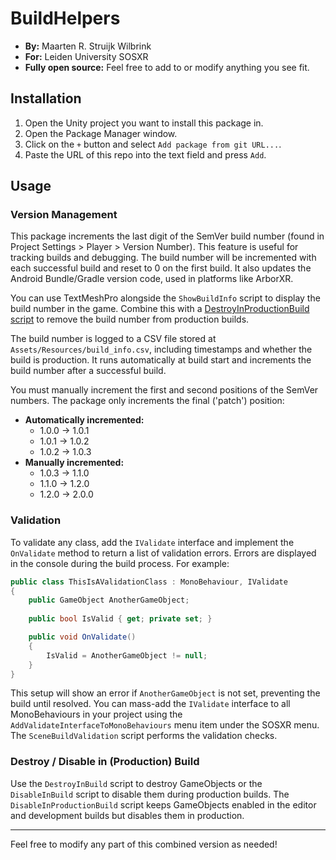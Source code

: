 # BuildHelpers

- **By:** Maarten R. Struijk Wilbrink
- **For:** Leiden University SOSXR
- **Fully open source:** Feel free to add to or modify anything you see fit.

## Installation
1. Open the Unity project you want to install this package in.
2. Open the Package Manager window.
3. Click on the `+` button and select `Add package from git URL...`.
4. Paste the URL of this repo into the text field and press `Add`.

## Usage

### Version Management
This package increments the last digit of the SemVer build number (found in Project Settings > Player > Version Number). This feature is useful for tracking builds and debugging. The build number will be incremented with each successful build and reset to 0 on the first build. It also updates the Android Bundle/Gradle version code, used in platforms like ArborXR.

You can use TextMeshPro alongside the `ShowBuildInfo` script to display the build number in the game. Combine this with a [DestroyInProductionBuild script](https://github.com/mrstruijk/BuildHelpers/blob/main/Runtime/DestroyInProductionBuild.cs) to remove the build number from production builds.

The build number is logged to a CSV file stored at `Assets/Resources/build_info.csv`, including timestamps and whether the build is production. It runs automatically at build start and increments the build number after a successful build.

You must manually increment the first and second positions of the SemVer numbers. The package only increments the final ('patch') position:
- **Automatically incremented:**
    - 1.0.0 → 1.0.1
    - 1.0.1 → 1.0.2
    - 1.0.2 → 1.0.3
- **Manually incremented:**
    - 1.0.3 → 1.1.0
    - 1.1.0 → 1.2.0
    - 1.2.0 → 2.0.0

### Validation
To validate any class, add the `IValidate` interface and implement the `OnValidate` method to return a list of validation errors. Errors are displayed in the console during the build process. For example:

```csharp
public class ThisIsAValidationClass : MonoBehaviour, IValidate
{
    public GameObject AnotherGameObject;
    
    public bool IsValid { get; private set; }

    public void OnValidate()
    {
        IsValid = AnotherGameObject != null;
    }
}
```

This setup will show an error if `AnotherGameObject` is not set, preventing the build until resolved. You can mass-add the `IValidate` interface to all MonoBehaviours in your project using the `AddValidateInterfaceToMonoBehaviours` menu item under the SOSXR menu. The `SceneBuildValidation` script performs the validation checks.

### Destroy / Disable in (Production) Build
Use the `DestroyInBuild` script to destroy GameObjects or the `DisableInBuild` script to disable them during production builds. The `DisableInProductionBuild` script keeps GameObjects enabled in the editor and development builds but disables them in production.

--- 

Feel free to modify any part of this combined version as needed!